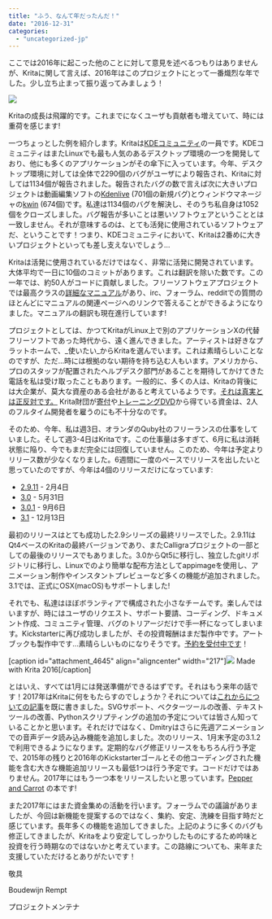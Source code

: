```yaml
---
title: "ふう、なんて年だったんだ！"
date: "2016-12-31"
categories: 
  - "uncategorized-jp"
---
```


ここでは2016年に起こった他のことに対して意見を述べるつもりはありませんが、Kritaに関して言えば、2016年はこのプロジェクトにとって一番熾烈な年でした。少し立ち止まって振り返ってみましょう！

[![](/images/posts/2016/krita-3.0-1024x559.png)](https://krita.org/wp-content/uploads/2016/05/krita-3.0.png)

Kritaの成長は飛躍的です。これまでになくユーザも貢献者も増えていて、時には重荷を感じます!

一つちょっとした例を紹介します。Kritaは[KDEコミュニティ](https://www.kde.org)の一員です。KDEコミュニティはまたLinuxでも最も人気のあるデスクトップ環境の一つを開発しており、他にも多くのアプリケーションがその傘下に入っています。今年、デスクトップ環境に対しては全体で2290個のバグがユーザにより報告され、Kritaに対しては1134個が報告されました。報告されたバグの数で言えば次に大きいプロジェクトは動画編集ソフトの[Kdenlive](https://kdenlive.org) (701個の新規バグ)とウィンドウマネージャの[kwin](https://blog.martin-graesslin.com/blog/tag/kwin/) (674個)です。私達は1134個のバグを解決し、そのうち私自身は1052個をクローズしました。バグ報告が多いことは悪いソフトウェアということとは一致しません。それが意味するのは、とても活発に使用されているソフトウェアだ、ということです！つまり、KDEコミュニティにおいて、Kritaは2番めに大きいプロジェクトといっても差し支えないでしょう…

Kritaは活発に使用されているだけではなく、非常に活発に開発されています。 大体平均で一日に10個のコミットがあります。これは翻訳を除いた数です。この一年では、約50人がコードに貢献しました。フリーソフトウェアプロジェクトでは最高クラスの[詳細なマニュアル](https://docs.krita.org/Main_Page)があり、irc、フォーラム、redditでの質問のほとんどにマニュアルの関連ページへのリンクで答えることができるようになりました。マニュアルの翻訳も現在進行しています!

プロジェクトとしては、かつてKritaがLinux上で別のアプリケーションXの代替フリーソフトであった時代から、遠く進んできました。アーティストは好きなプラットホームで、_使いたい_からKritaを選んでいます。これは素晴らしいことなのですが、ただ…時には根拠のない期待を持ち込む人もいます。アメリカから、プロのスタッフが配置されたヘルプデスク部門があることを期待してかけてきた電話を私は受け取ったこともあります。一般的に、多くの人は、Kritaの背後には大企業が、莫大な資産のある会社があると考えているようです。[それは真実とは正反対です。](https://krita.org/jp/item/funding-kritas-development-jp/) Krita財団が[寄付](https://krita.org/jp/support-us-jp/donations-jp/)や[トレーニングDVD](https://krita.org/jp/support-us-jp/shop-jp/)から得ている資金は、2人のフルタイム開発者を雇うのにも不十分なのです。

そのため、今年、私は週3日、オランダのQuby社のフリーランスの仕事をしていました。そして週3-4日はKritaです。この仕事量は多すぎて、6月に私は消耗状態に陥り、今でもまだ完全には回復していません。このため、今年は予定よりリリース数が少なくなりました。6週間に一度のペースでリリースを出したいと思っていたのですが、今年は4個のリリースだけになっています:

- [2.9.11](https://krita.org/jp/item/krita-2-9-11-and-the-second-3-0-alpha-build-jp/) - 2月4日
- [3.0](https://krita.org/jp/item/krita-3-0-released-jp/) - 5月31日
- [3.0.1](https://krita.org/jp/item/krita-3-0-1-update-brings-numerous-fixes-jp/) - 9月6日
- [3.1](https://krita.org/jp/item/krita-3-1-released-jp/) - 12月13日

最初のリリースはとても成功した2.9シリーズの最終リリースでした。2.9.11はQt4ベースのKritaの最終バージョンであり、またCalligraプロジェクトの一部としての最後のリリースでもありました。3.0からQt5に移行し、独立したgitリポジトリに移行し、Linuxでのより簡単な配布方法としてappimageを使用し、アニメーション制作やインスタントプレビューなど多くの機能が追加されました。3.1では、正式にOSX(macOS)もサポートしました!

それでも、私達はほぼボランティアで構成された小さなチームです。楽しんではいますが、時にはユーザのリクエスト、サポート要請、コーディング、ドキュメント作成、コミュニティ管理、バグのトリアージだけで手一杯になってしまいます。Kickstarterに再び成功しましたが、その投資報酬はまだ製作中です。アートブックも製作中です…素晴らしいものになりそうです。[予約を受付中です](https://krita.org/en/support-us/shop/)！

\[caption id="attachment\_4645" align="aligncenter" width="217"\][![](/images/posts/2016/cover_small-217x300.png)](https://krita.org/wp-content/uploads/2016/12/cover_small.png) Made with Krita 2016\[/caption\]

とはいえ、すべては1月には発送準備ができるはずです。それはもう来年の話です！2017年はKritaに何をもたらすのでしょうか？それについては[これからについての記事](https://krita.org/jp/item/looking-forward-jp/)を既に書きました。SVGサポート、ベクターツールの改善、テキストツールの改善、Pythonスクリプティングの追加の予定については皆さん知っていることかと思います。それだけではなく、Dmitryはさらに先週アニメーションでの音声データ読み込み機能を追加しました。次のリリース、1月末予定の3.1.2で利用できるようになります。定期的なバグ修正リリースをもちろん行う予定で、2015年の残りと2016年のKickstarterゴールとその他コーディングされた機能を含む大きな機能追加リリースも最低1つは行う予定です。コードだけではありません。2017年にはもう一つ本をリリースしたいと思っています。[Pepper and Carrot](http://peppercarrot.com/) の本です!

また2017年にはまた資金集めの活動を行います。フォーラムでの議論がありましたが、今回は新機能を提案するのではなく、集約、安定、洗練を目指す時だと感じています。長年多くの機能を追加してきました。上記のように多くのバグも修正してきましたが、Kritaをより安定してしっかりしたものにするため吟味と投資を行う時期なのではないかと考えています。この路線についても、来年また支援していただけるとありがたいです！

敬具

Boudewijn Rempt

プロジェクトメンテナ
